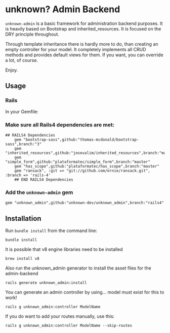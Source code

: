# unknown? Admin Backend
`unknown-admin` is a basic framework for administration backend purposes. It is heavily based on Bootstrap and inherited_resources.
It is focused on the DRY principle throughout.

Through template inheritance there is hardly more to do, than creating an empty controller for your model.
It completely implements all CRUD methods and provides default views for them.
If you want, you can override a lot, of course.


Enjoy.

## Usage

### Rails

In your Gemfile:

### Make sure all Rails4 dependencies are met:

    ## RAILS4 Dependencies
		gem "bootstrap-sass",github:"thomas-mcdonald/bootstrap-sass",branch:"3"
		gem "inherited_resources",github:"josevalim/inherited_resources",branch:"master"
		gem "simple_form",github:"plataformatec/simple_form",branch:"master"
		gem "has_scope",github:"plataformatec/has_scope",branch:"master"
		gem "ransack", :git => "git://github.com/ernie/ransack.git", :branch => 'rails-4'
		## END RAILS4 Dependencies

### Add the `unknown-admin` gem

    gem "unknown_admin",github:"unknown-dev/unknown_admin",branch:"rails4"

## Installation

Run `bundle install` from the command line:

    bundle install

It is possible that v8 engine libraries need to be installed

    brew install v8

Also run the unknown_admin generator to install the asset files for the admin-backend

    rails generate unknown_admin:install

You can generate an admin controller by using... model must exist for this to work!

    rails g unknown_admin:controller ModelName

If you do want to add your routes manually, use this:

    rails g unknown_admin:controller ModelName --skip-routes
